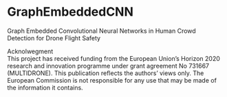 # GraphEmbeddedCNN
Graph Embedded Convolutional Neural Networks in Human Crowd Detection for Drone Flight Safety


Acknolwegment\
This project has received funding from the European Union’s Horizon 2020 research and innovation programme under grant agreement No 731667 (MULTIDRONE). This publication reflects the authors’ views only. The European Commission is not responsible for any use that may be made of the information it contains.
